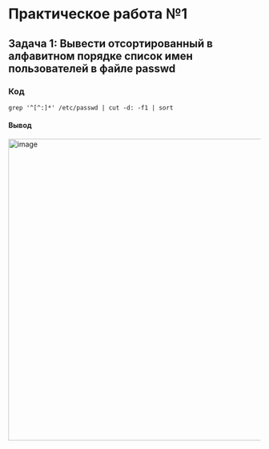 # Практическое работа  №1
## Задача 1: Вывести отсортированный в алфавитном порядке список имен пользователей в файле passwd

### Код
```
grep '^[^:]*' /etc/passwd | cut -d: -f1 | sort
```
#### Вывод
<img width="603" alt="image" src="https://github.com/user-attachments/assets/e0a448f5-3d0e-4e3b-8459-26bb7a1cc812">
